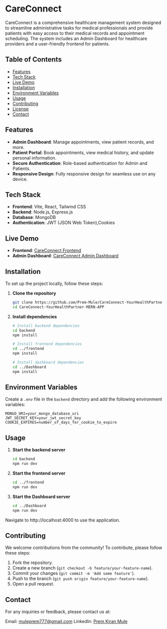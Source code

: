 # CareConnect

CareConnect is a comprehensive healthcare management system designed to streamline administrative tasks for medical professionals and provide patients with easy access to their medical records and appointment scheduling. The system includes an Admin Dashboard for healthcare providers and a user-friendly frontend for patients.

## Table of Contents

- [Features](#features)
- [Tech Stack](#tech-stack)
- [Live Demo](#live-demo)
- [Installation](#installation)
- [Environment Variables](#environment-variables)
- [Usage](#usage)
- [Contributing](#contributing)
- [License](#license)
- [Contact](#contact)

## Features

- **Admin Dashboard**: Manage appointments, view patient records, and more.
- **Patient Portal**: Book appointments, view medical history, and update personal information.
- **Secure Authentication**: Role-based authentication for Admin and Patients.
- **Responsive Design**: Fully responsive design for seamless use on any device.

## Tech Stack

- **Frontend**: Vite, React, Tailwind CSS
- **Backend**: Node.js, Express.js
- **Database**: MongoDB
- **Authentication**: JWT (JSON Web Token),Cookies

## Live Demo

- **Frontend**: [CareConnect Frontend](https://careconnectdashboard.vercel.app)
- **Admin Dashboard**: [CareConnect Admin Dashboard](https://careconnectdashboard.vercel.app)

## Installation

To set up the project locally, follow these steps:

1. **Clone the repository**

    ```bash
    git clone https://github.com/Prem-Mule/CareConnect-YourHealthPartner-MERN-APP
    cd CareConnect-YourHealthPartner-MERN-APP
    ```

2. **Install dependencies**

    ```bash
    # Install backend dependencies
    cd backend
    npm install

    # Install frontend dependencies
    cd ../frontend
    npm install

    # Install dashboard dependencies
    cd ../Dashboard
    npm install
    ```

## Environment Variables

Create a `.env` file in the `backend` directory and add the following environment variables:

```plaintext
MONGO_URI=your_mongo_database_uri
JWT_SECRET_KEY=your_jwt_secret_key
COOKIE_EXPIRES=number_of_days_for_cookie_to_expire
```

## Usage

1. **Start the backend server**

    ```bash
    cd backend
    npm run dev
    ```

2. **Start the frontend server**

    ```bash
    cd ../frontend
    npm run dev
    ```

2. **Start the Dashboard server**

    ```bash
    cd ../Dashboard
    npm run dev
    ```
Navigate to http://localhost:4000 to use the application.

## Contributing

We welcome contributions from the community! To contribute, please follow these steps:

1. Fork the repository.
2. Create a new branch (`git checkout -b feature/your-feature-name`).
3. Commit your changes (`git commit -m 'Add some feature'`).
4. Push to the branch (`git push origin feature/your-feature-name`).
5. Open a pull request.

## Contact
For any inquiries or feedback, please contact us at:

Email: muleprem777@gmail.com 
LinkedIn: [Prem Kiran Mule](https://www.linkedin.com/in/prem-mule/)
